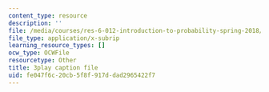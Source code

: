 ```yaml
---
content_type: resource
description: ''
file: /media/courses/res-6-012-introduction-to-probability-spring-2018/fe047f6c20cb5f8f917ddad2965422f7_aNLEnFtWwhg.vtt
file_type: application/x-subrip
learning_resource_types: []
ocw_type: OCWFile
resourcetype: Other
title: 3play caption file
uid: fe047f6c-20cb-5f8f-917d-dad2965422f7
---
```

